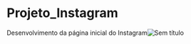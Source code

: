# Projeto_Instagram
Desenvolvimento da página inicial do Instagram![Sem título](https://user-images.githubusercontent.com/77175596/124421465-82a53a80-dd2f-11eb-87de-ecbc93a61e9a.png)

